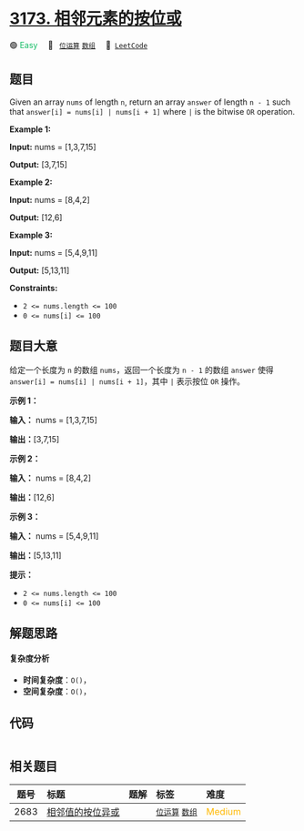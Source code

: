 # [3173. 相邻元素的按位或](https://leetcode.com/problems/bitwise-or-of-adjacent-elements)

🟢 <font color=#15bd66>Easy</font>&emsp; 🔖&ensp; [`位运算`](/tag/bit-manipulation.md) [`数组`](/tag/array.md)&emsp; 🔗&ensp;[`LeetCode`](https://leetcode.com/problems/bitwise-or-of-adjacent-elements)

## 题目

Given an array `nums` of length `n`, return an array `answer` of length `n - 1` such that `answer[i] = nums[i] | nums[i + 1]` where `|` is the bitwise `OR` operation.



**Example 1:**

**Input:** nums = [1,3,7,15]

**Output:** [3,7,15]

**Example 2:**

**Input:** nums = [8,4,2]

**Output:** [12,6]

**Example 3:**

**Input:** nums = [5,4,9,11]

**Output:** [5,13,11]



**Constraints:**

  * `2 <= nums.length <= 100`
  * `0 <= nums[i] <= 100`


## 题目大意

给定一个长度为 `n` 的数组 `nums`，返回一个长度为 `n - 1` 的数组 `answer` 使得 `answer[i] = nums[i] | nums[i + 1]`，其中 `|` 表示按位 `OR` 操作。



**示例 1：**

**输入：** nums = [1,3,7,15]

**输出：**[3,7,15]



**示例 2：**

**输入：** nums = [8,4,2]

**输出：**[12,6]



**示例 3：**

**输入：** nums = [5,4,9,11]

**输出：**[5,13,11]



**提示：**

  * `2 <= nums.length <= 100`
  * `0 <= nums[i] <= 100`


## 解题思路

#### 复杂度分析

- **时间复杂度**：`O()`，
- **空间复杂度**：`O()`，

## 代码

```javascript

```

## 相关题目

<!-- prettier-ignore -->
| 题号 | 标题 | 题解 | 标签 | 难度 |
| :------: | :------ | :------: | :------ | :------ |
| 2683 | [相邻值的按位异或](https://leetcode.com/problems/neighboring-bitwise-xor) |  |  [`位运算`](/tag/bit-manipulation.md) [`数组`](/tag/array.md) | <font color=#ffb800>Medium</font> |